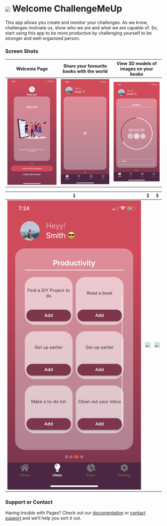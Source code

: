 # <img src="https://github.com/mixemer/challengemeup.github.io/blob/master/ScreenShots/Logo%20App%20.png" width="70"> Welcome ChallengeMeUp

This app allows you create and monitor your challenges. As we know, challenges motivate us, show who we are and what we are capable of. So, start using this app to be more productive by challenging yourself to be stronger and well-organized person.

### Screen Shots

Welcome Page                 |Share your favourite books with the world | View 3D models of images on your books
:---------------------------:|:------------------------------:|:------------------------------:
![](ScreenShots/1.PNG)      |  ![](ScreenShots/2.PNG) | ![](ScreenShots/3.PNG)



1                            |  2                             | 3
:---------------------------:|:------------------------------:|:------------------------------:
![](ScreenShots/4.PNG)      |  ![](images/Earth.PNG)         | ![](images/Heart.PNG)

### Support or Contact

Having trouble with Pages? Check out our [documentation](https://help.github.com/categories/github-pages-basics/) or [contact support](https://github.com/contact) and we’ll help you sort it out.
